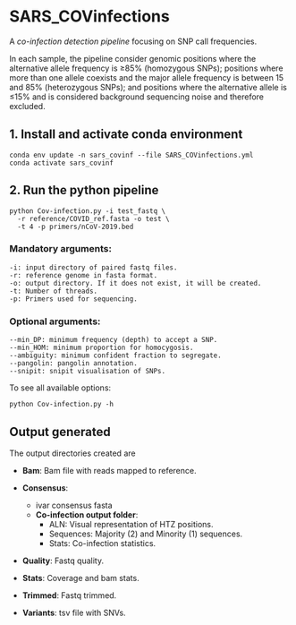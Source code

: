 # SARS_COVinfections

A *co-infection detection pipeline* focusing on SNP call frequencies. 

In each sample, the pipeline consider genomic positions where the alternative allele frequency is ≥85% (homozygous SNPs); positions where more than one allele coexists and the major allele frequency is between 15 and 85% (heterozygous SNPs); and positions where the alternative allele is ≤15% and is considered background sequencing noise and therefore excluded.

## 1. Install and activate conda environment

```
conda env update -n sars_covinf --file SARS_COVinfections.yml
conda activate sars_covinf
```

## 2. Run the python pipeline

```
python Cov-infection.py -i test_fastq \
  -r reference/COVID_ref.fasta -o test \
  -t 4 -p primers/nCoV-2019.bed
```

### Mandatory arguments:

```
-i: input directory of paired fastq files.
-r: reference genome in fasta format.
-o: output directory. If it does not exist, it will be created.
-t: Number of threads.
-p: Primers used for sequencing.
```


### Optional arguments:

```
--min_DP: minimum frequency (depth) to accept a SNP.
--min_HOM: minimum proportion for homocygosis.
--ambiguity: minimum confident fraction to segregate.
--pangolin: pangolin annotation.
--snipit: snipit visualisation of SNPs.
```
To see all available options:

```
python Cov-infection.py -h
```

## Output generated

The output directories created are

* **Bam**: Bam file with reads mapped to reference.

* **Consensus**: 
  * ivar consensus fasta
  * **Co-infection output folder**: 
    * ALN: Visual representation of HTZ positions.
    * Sequences: Majority (2) and Minority (1) sequences.
    * Stats: Co-infection statistics.

* **Quality**: Fastq quality.

* **Stats**: Coverage and bam stats.

* **Trimmed**: Fastq trimmed.

* **Variants**: tsv file with SNVs.
